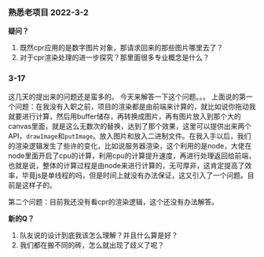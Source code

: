 ### 熟悉老项目  2022-3-2


**疑问？**
1. 既然cpr应用的是数字图片对象，那请求回来的那些图片哪里去了？
2. 对于cpr渲染处理的进一步探究？那里面很多专业概念是什么？
   
### 3-17
这几天的提出来的问题还是蛮多的。
今天来解答一下这个问题。。。
上面说的第一个问题：在我没有入职之前，项目的渲染都是由前端来计算的，就比如说你拖动我就要进行计算，然后用buffer储存，再转换成图片，再有图片放入到那个大的canvas里面，就是这么无数次的替换，达到了那个效果，这里可以提供出来两个API，`drawImage`和`putImage`。放入图片和放入二进制文件。在我入手以后，我们的渲染逻辑发生了些许的变化，比如说服务器渲染，这个利用的是node，大佬在node里面开启了cpu的计算，利用cpu的计算提升速度，再进行处理返回给前端，也就是说，整体的计算过程是由node来进行计算的，无可厚非，这肯定提高了效率，毕竟js是单线程的吗，但是时间上就没有办法保证，这又引入了一个问题。目前是这样子的。

第二个问题：目前我还没有看cpr的渲染逻辑，这个还没有办法解答。


**新的Q？**
1. 队友说的设计到底我该怎么理解？并且什么算是好？
2. 我们都在搬不同的砖，怎么就出现了歧义了呢？

